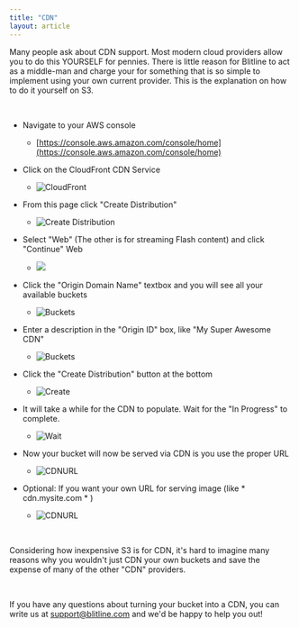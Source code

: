 ```yaml
---
title: "CDN"
layout: article
---
```


Many people ask about CDN support. Most modern cloud providers allow you to do this YOURSELF for pennies. There is little reason for Blitline to act as a middle-man and charge your for something that is so simple to implement using your own current provider. This is the explanation on how to do it yourself on S3.

<br/>

- Navigate to your AWS console
	- [https://console.aws.amazon.com/console/home](https://console.aws.amazon.com/console/home)

- Click on the CloudFront CDN Service
	- ![CloudFront](http://dev.blitline.s3.amazonaws.com/monosnap/AWS_Management_Console_20140107_104326.jpg)

- From this page click "Create Distribution"
	- ![Create Distribution](http://dev.blitline.s3.amazonaws.com/monosnap/CloudFront_Management_Console_20140107_105750.jpg)

- Select "Web" (The other is for streaming Flash content) and click "Continue"
Web
	- ![](http://dev.blitline.s3.amazonaws.com/monosnap/CloudFront_Management_Console_20140107_110402.jpg)

- Click the "Origin Domain Name" textbox and you will see all your available buckets
	- ![Buckets](http://dev.blitline.s3.amazonaws.com/monosnap/CloudFront_Management_Console_20140107_110827.jpg)

- Enter a description in the "Origin ID" box, like "My Super Awesome CDN"
	- ![Buckets](http://dev.blitline.s3.amazonaws.com/monosnap/CloudFront_Management_Console_20140107_111238.jpg)

- Click the "Create Distribution" button at the bottom
	- ![Create](http://dev.blitline.s3.amazonaws.com/monosnap/CloudFront_Management_Console_20140107_111330.jpg)

- It will take a while for the CDN to populate. Wait for the "In Progress" to complete.
	- ![Wait](http://dev.blitline.s3.amazonaws.com/monosnap/CloudFront_Management_Console_20140107_111441.jpg)

- Now your bucket will now be served via CDN is you use the proper URL
	- ![CDNURL](http://dev.blitline.s3.amazonaws.com/monosnap/CloudFront_Management_Console_20140107_113857.jpg)

- Optional: If you want your own URL for serving image (like * cdn.mysite.com * )
	- ![CDNURL](http://dev.blitline.s3.amazonaws.com/monosnap/CloudFront_Management_Console_20140107_113046.jpg)

<br/>

Considering how inexpensive S3 is for CDN, it's hard to imagine many reasons why you wouldn't just CDN your own buckets and save the expense of many of the other "CDN" providers.

<br/>

If you have any questions about turning your bucket into a CDN, you can write
 us at support@blitline.com and we'd be happy to help you out!

<br/>
